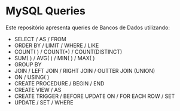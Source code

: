 # MySQL Queries
Este repositório apresenta queries de Bancos de Dados utilizando:
- SELECT / AS / FROM
- ORDER BY / LIMIT / WHERE / LIKE
- COUNT( ) / COUNT(*) / COUNT(DISTINCT)
- SUM( ) / AVG( ) / MIN( ) / MAX( )
- GROUP BY
- JOIN / LEFT JOIN / RIGHT JOIN / OUTTER JOIN (UNION)
- ON / USING( )
- CREATE PROCEDURE / BEGIN / END
- CREATE VIEW / AS
- CREATE TRIGGER / BEFORE UPDATE ON / FOR EACH ROW / SET
- UPDATE / SET / WHERE
